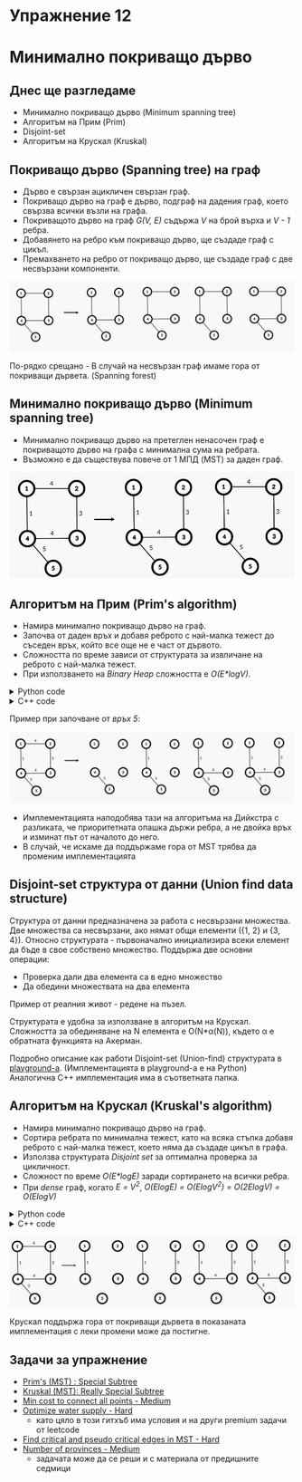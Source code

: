 # Упражнение 12

# Минимално покриващо дърво

## Днес ще разгледаме

- Минимално покриващо дърво (Minimum spanning tree)
- Алгоритъм на Прим (Prim)
- Disjoint-set
- Алгоритъм на Крускал (Kruskal)
  
## Покриващо дърво (Spanning tree) на граф

- Дърво е свързан ацикличен свързан граф.
- Покриващо дърво на граф е дърво, подграф на дадения граф, което свързва всички възли на графа.
- Покриващото дърво на граф *G(V, E)* съдържа *V* на брой върха и *V - 1* ребра.
- Добавянето на ребро към покриващо дърво, ще създаде граф с цикъл.
- Премахването на ребро от покриващо дърво, ще създаде граф с две несвързани компоненти.

![Spanning trees of a graph example](media/spanning_trees.png)

По-рядко срещано - В случай на несвързан граф имаме гора от покриващи дървета. (Spanning forest)

## Минимално покриващо дърво (Minimum spanning tree)

- Минимално покриващо дърво на претеглен ненасочен граф е покриващото дърво на графa с минимална сума на ребрата.
- Възможно е да съществува повече от 1 МПД (MST) за даден граф.
  
![Multiple Minimum spanning trees of a graph example](media/minimum_spanning_trees.png)

## Алгоритъм на Прим (Prim's algorithm)

- Намира минимално покриващо дърво на граф.
- Започва от даден връх и добавя реброто с най-малка тежест до съседен връх, който все още не е част от дървото.
- Сложността по време зависи от структурата за извличане на реброто с най-малка тежест.
- При използването на *Binary Heap* сложността е *O(E\*logV)*.

<details>
  <summary>Python code</summary>

```python
from heapq import heappush, heappop

def prim(start, V, graph):
    visited = set()
    pq = [(0, start)]
    mst_weight = 0
    
    while len(visited) != V:
        current_weight, current_vertex = heappop(pq)
        
        if current_vertex in visited:
            continue
        
        visited.add(current_vertex)
        mst_weight += current_weight
        
        for neighb, weight in graph[current_vertex]:
            if neighb in visited:
                continue
                            
            heappush(pq, (weight, neighb))
    
    return mst_weight

prim(5, 5, graph) # 13
```

</details>


<details>
  <summary>C++ code</summary>

```c++
#include <vector>
#include <unordered_map>
#include <unordered_set>
#include <queue>

struct Edge {
    int from;
    int to;
    int weight;

    bool operator<(const Edge& other) const {
        return weight > other.weight;
    }
};
// we assume that the graph is represented as an adjacency list
std::vector<Edge> prim(int n, int start, std::unordered_map<int, std::vector<Edge>>& graph) {
    std::priority_queue<Edge> pq;
    std::unordered_set<int> visited;
    pq.push({ start, start, 0 });

    std::vector<Edge> mstEdges;

    while (!pq.empty() && visited.size() < n) { // visited.size() < n to stop earlier if the mst is ready
        auto current = pq.top();
        pq.pop();
        if (visited.count(current.to)) {
            continue;
        }

        visited.insert(current.to);
        mstEdges.push_back(current);
        for (auto& adj : graph[current.to]) {
            if(visited.count(adj.to)) {
                continue;
            }
            pq.push(adj);
        }
    }

    return mstEdges;
}

// if we are not if the graph is connected
void test() {
        auto mstEdges = prim(n, 1, graph);
        // if the graph is not connected we will have less than n - 1 edges
        // mstEdges.size() - 1 because of the extra edge
        if(mstEdges.size() - 1 < n - 1 ) {
            return -1;
        }

        int result = 0;
        for(size_t i = 1 ; i < mstEdges.size(); i++) {
            result += mstEdges[i].weight;
        }
        return result;
}


// if we are sure that the graph is connected, we can directly do the calculations inside the algorithm
int prim2(int n, int start, std::unordered_map<int, std::vector<Edge>>& graph) {
    std::priority_queue<Edge> pq;
    std::unordered_set<int> visited;
    pq.push({ start, start, 0 }); // fake edge to start the algorithm

    int totalWeight = 0;

    while (!pq.empty() && visited.size() < n) {  // visited.size() < n to stop earlier if the mst is ready
        auto current = pq.top();
        pq.pop();
        if (visited.count(current.to)) {
            continue;
        }

        visited.insert(current.to);
        totalWeight += current.weight;
        for (auto& adj : graph[current.to]) {
            if(visited.count(adj.to)) {
                continue;
            }
            pq.push(adj);
        }
    }

    return totalWeight;
}
```

</details>

Пример при започване от *връх 5*:

![Prim's algorithm creating a MST of a graph, step by step example.](media/prims_algorithm_example.png)

- Имплементацията наподобява тази на алгоритъма на Дийкстра с разликата, че приоритетната опашка държи ребра, а не двойка връх и изминат път от началото до него.
- В случай, че искаме да поддържаме гора от MST трябва да променим имплементацията

## Disjoint-set структура от данни (Union find data structure)
Структура от данни предназначена за работа с несвързани множества. Две множества са несвързани, ако нямат общи елементи ({1, 2} и {3, 4}).
Относно структурата - първоначално инициализира всеки елемент да бъде в свое собствено множество.
Поддържа две основни операции:
- Проверка дали два елемента са в едно множество
- Да обедини множествата на два елемента 

Пример от реалния живот - редене на пъзел.

Структурата е удобна за използване в алгоритъм на Крускал. Сложността за обединяване на N елемента е О(N*α(N)), където α е обратната функцията на Акерман.

Подробно описание как работи Disjoint-set (Union-find) структурата в [playground-а](playground_14.ipynb). (Имплементацията в playground-а е на Python)
Аналогична C++ имплементация има в съответната папка.

## Алгоритъм на Крускал (Kruskal's algorithm)

- Намира минимално покриващо дърво на граф.
- Сортира ребрата по минимална тежест, като на всяка стъпка добавя реброто с най-малка тежест, което няма да създаде цикъл в графа.
- Използва структурата *Disjoint set* за оптимална проверка за цикличност.
- Сложност по време *O(E\*logE)* заради сортирането на всички ребра.
- При *dense* граф, когато *Е = V<sup>2</sup>*, *O(ElogE) = O(ElogV<sup>2</sup>) = O(2ElogV) = O(ElogV)*

<details>
  <summary>Python code</summary>

```python
def find(x, parents):
    if parents[x] == x:
        return x
    
    furthest_parent = find(parents[x], parents)
    parents[x] = furthest_parent

    return furthest_parent

def union(x, y, parents, rank):
    x_root = find(x, parents)
    y_root = find(y, parents)

    if rank[x_root] < rank[y_root]:
        parents[x_root] = y_root
    elif rank[x_root] > rank[y_root]:
        parents[y_root] = x_root
    else:
        parents[x_root] = y_root
        rank[y_root] += 1

def kruskal(V, edges):
    edges.sort(key=lambda x: x[2])
    parents = [i for i in range(V + 1)]
    rank = [0] * (V + 1)
    mst_weight = 0

    for x, y, w in edges:
        if find(x, parents) != find(y, parents):
            mst_weight += w
            union(x, y, parents, rank)

    return mst_weight

kruskal(5 , graph_list_of_edges) # 13
```

</details>

<details>
  <summary>C++ code</summary>

```c++
struct Edge {
    int from;
    int to;
    int weight;
};

// we use the interface
class UnionFind {
public:
    UnionFind(size_t vertices);

    bool areInOneSet(size_t first, size_t second);
    void unionVertices(size_t first, size_t second);
};

std::vector<Edge> kruskal(int n, std::vector<Edge>& edges) {
    std::sort(edges.begin(), edges.end(), [](const Edge& a, const Edge& b) {
        return a.weight < b.weight;
    });
    UnionFind uf(n);
    std::vector<Edge> mstEdges;
    for (size_t i = 0; i < edges.size(); i++) {
        if (uf.areInOneSet(edges[i].from, edges[i].to)) {
            continue;
        }

        uf.unionVertices(edges[i].from, edges[i].to);
        mstEdges.push_back(edges[i]);
        if (mstEdges.size() == n - 1) {
            break;
        }
    }

    return mstEdges;
}
```

</details>

![Kruskal's algorithm creating a MST of a graph, step by step example.](media/kruskals_algorithm_example.png)

Крускал поддържа гора от покриващи дървета в показаната имплементация с леки промени може да постигне.

## Задачи за упражнение

- [Prim's (MST) : Special Subtree](https://www.hackerrank.com/challenges/primsmstsub/problem)
- [Kruskal (MST): Really Special Subtree](https://www.hackerrank.com/challenges/kruskalmstrsub/problem)
- [Min cost to connect all points - Medium](https://leetcode.com/problems/min-cost-to-connect-all-points/description/)
- [Optimize water supply - Hard](https://github.com/azl397985856/leetcode/blob/master/problems/1168.optimize-water-distribution-in-a-village-en.md)
  - като цяло в този гитхъб има условия и на други premium задачи от leetcode
- [Find critical and pseudo critical edges in MST - Hard](https://leetcode.com/problems/find-critical-and-pseudo-critical-edges-in-minimum-spanning-tree/description/)
- [Number of provinces - Medium](https://leetcode.com/problems/number-of-provinces/description/)
  - задачата може да се реши и с материала от предишните седмици
